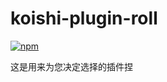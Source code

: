 # koishi-plugin-roll

[![npm](https://img.shields.io/npm/v/koishi-plugin-roll?style=flat-square)](https://www.npmjs.com/package/koishi-plugin-roll)

这是用来为您决定选择的插件捏
